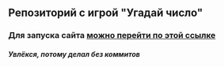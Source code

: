 ## Репозиторий с игрой "Угадай число"
### Для запуска сайта [можно перейти по этой ссылке](https://clafordisment.github.io/GuessNumGame/)

##### Увлёкся, потому делал без коммитов
